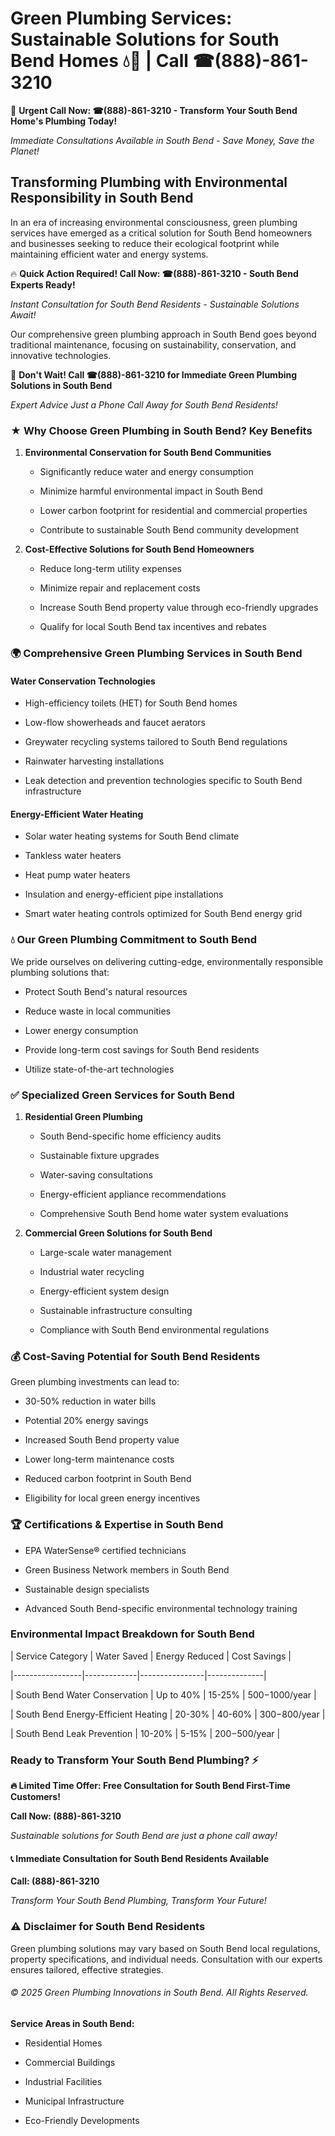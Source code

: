 # Green Plumbing Services: Sustainable Solutions for South Bend Homes 💧🌿 | Call ☎(888)-861-3210

🚨 **Urgent Call Now: ☎(888)-861-3210 - Transform Your South Bend Home's Plumbing Today!**
*Immediate Consultations Available in South Bend - Save Money, Save the Planet!*

## Transforming Plumbing with Environmental Responsibility in South Bend

In an era of increasing environmental consciousness, green plumbing services have emerged as a critical solution for South Bend homeowners and businesses seeking to reduce their ecological footprint while maintaining efficient water and energy systems. 

🔥 **Quick Action Required! Call Now: ☎(888)-861-3210 - South Bend Experts Ready!**
*Instant Consultation for South Bend Residents - Sustainable Solutions Await!*

Our comprehensive green plumbing approach in South Bend goes beyond traditional maintenance, focusing on sustainability, conservation, and innovative technologies.

🚨 **Don't Wait! Call ☎(888)-861-3210 for Immediate Green Plumbing Solutions in South Bend**
*Expert Advice Just a Phone Call Away for South Bend Residents!*

### ★ Why Choose Green Plumbing in South Bend? Key Benefits

1. **Environmental Conservation for South Bend Communities** 
   - Significantly reduce water and energy consumption
   - Minimize harmful environmental impact in South Bend
   - Lower carbon footprint for residential and commercial properties
   - Contribute to sustainable South Bend community development

2. **Cost-Effective Solutions for South Bend Homeowners** 
   - Reduce long-term utility expenses
   - Minimize repair and replacement costs
   - Increase South Bend property value through eco-friendly upgrades
   - Qualify for local South Bend tax incentives and rebates

### 🌍 Comprehensive Green Plumbing Services in South Bend

#### Water Conservation Technologies
- High-efficiency toilets (HET) for South Bend homes
- Low-flow showerheads and faucet aerators
- Greywater recycling systems tailored to South Bend regulations
- Rainwater harvesting installations
- Leak detection and prevention technologies specific to South Bend infrastructure

#### Energy-Efficient Water Heating
- Solar water heating systems for South Bend climate
- Tankless water heaters
- Heat pump water heaters
- Insulation and energy-efficient pipe installations
- Smart water heating controls optimized for South Bend energy grid

### 💧 Our Green Plumbing Commitment to South Bend

We pride ourselves on delivering cutting-edge, environmentally responsible plumbing solutions that:
- Protect South Bend's natural resources
- Reduce waste in local communities
- Lower energy consumption
- Provide long-term cost savings for South Bend residents
- Utilize state-of-the-art technologies

### ✅ Specialized Green Services for South Bend

1. **Residential Green Plumbing**
   - South Bend-specific home efficiency audits
   - Sustainable fixture upgrades
   - Water-saving consultations
   - Energy-efficient appliance recommendations
   - Comprehensive South Bend home water system evaluations

2. **Commercial Green Solutions for South Bend**
   - Large-scale water management
   - Industrial water recycling
   - Energy-efficient system design
   - Sustainable infrastructure consulting
   - Compliance with South Bend environmental regulations

### 💰 Cost-Saving Potential for South Bend Residents

Green plumbing investments can lead to:
- 30-50% reduction in water bills
- Potential 20% energy savings
- Increased South Bend property value
- Lower long-term maintenance costs
- Reduced carbon footprint in South Bend
- Eligibility for local green energy incentives

### 🏆 Certifications & Expertise in South Bend

- EPA WaterSense® certified technicians
- Green Business Network members in South Bend
- Sustainable design specialists
- Advanced South Bend-specific environmental technology training

### Environmental Impact Breakdown for South Bend

| Service Category | Water Saved | Energy Reduced | Cost Savings |
|-----------------|-------------|----------------|--------------|
| South Bend Water Conservation | Up to 40% | 15-25% | $500-$1000/year |
| South Bend Energy-Efficient Heating | 20-30% | 40-60% | $300-$800/year |
| South Bend Leak Prevention | 10-20% | 5-15% | $200-$500/year |

### Ready to Transform Your South Bend Plumbing? ⚡

**🔥 Limited Time Offer: Free Consultation for South Bend First-Time Customers!**

**Call Now: (888)-861-3210**
*Sustainable solutions for South Bend are just a phone call away!*

#### 📞 Immediate Consultation for South Bend Residents Available

**Call: (888)-861-3210**
*Transform Your South Bend Plumbing, Transform Your Future!*

### ⚠️ Disclaimer for South Bend Residents

Green plumbing solutions may vary based on South Bend local regulations, property specifications, and individual needs. Consultation with our experts ensures tailored, effective strategies.

###### © 2025 Green Plumbing Innovations in South Bend. All Rights Reserved.

**Service Areas in South Bend:** 
- Residential Homes
- Commercial Buildings
- Industrial Facilities
- Municipal Infrastructure
- Eco-Friendly Developments
